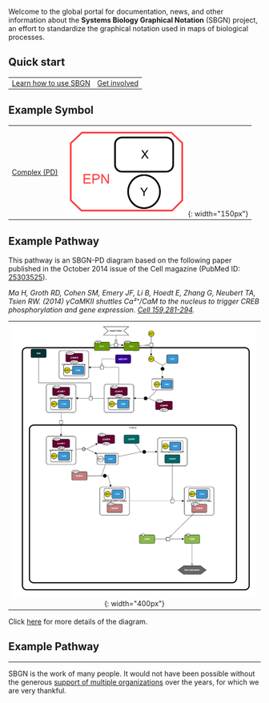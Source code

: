 Welcome to the global portal for documentation, news, and other information about the **Systems Biology Graphical Notation** (SBGN) project, an effort to standardize the graphical notation used in maps of biological processes.

## Quick start

| | |
|:-:|:-:|
| [Learn how to use SBGN](/sbgn/learn_to_use_sbgn) | [Get involved](https://github.com/sbgn/sbgn/wiki) |

## Example Symbol

| | |
|:-:|:-:|
| [Complex (PD)](/sbgn/symbols#complex) | ![complex](https://raw.githubusercontent.com/sbgn/glyph-files/master/complex/Symbol-complex.png){: width="150px"} |

## Example Pathway

This pathway is an SBGN-PD diagram based on the following paper published in the October 2014 issue of the Cell magazine (PubMed ID: [25303525](http://www.ncbi.nlm.nih.gov/pubmed/25303525)).

*Ma H, Groth RD, Cohen SM, Emery JF, Li B, Hoedt E, Zhang G, Neubert TA, Tsien RW. (2014) γCaMKII shuttles Ca²⁺/CaM to the nucleus to trigger CREB phosphorylation and gene expression. [Cell 159,281-294](http://www.sciencedirect.com/science/article/pii/S0092867414011684).*

| |
|:-:|
| ![POM_Nov2014_PD](https://raw.githubusercontent.com/sbgn/pathway-archive/master/camkii-creb-phosphorylation/POM_Nov2014_PD.png){: width="400px"} |

Click [here](https://github.com/sbgn/pathway-archive/tree/master/camkii-creb-phosphorylation) for more details of the diagram.

## Example Pathway

<script>
  $(document).ready(function() {
    $.getJSON("/sbgn/random_content.json", function(data) {
      console.log("JSON loaded.");

      var val = data[Math.floor(Math.random() * data.length)];

      $("#random_content").load(val, function() {
        console.log("Load finished.");
      });
    });
  });
</script>
<div id="random_content"></div>

-----

SBGN is the work of many people. It would not have been possible without the generous [support of multiple organizations](/sbgn/about#funding) over the years, for which we are very thankful.
